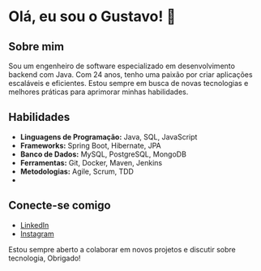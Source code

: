 # Olá, eu sou o Gustavo! 👋

## Sobre mim

Sou um engenheiro de software especializado em desenvolvimento backend com Java. Com 24 anos, tenho uma paixão por criar aplicações escaláveis e eficientes. Estou sempre em busca de novas tecnologias e melhores práticas para aprimorar minhas habilidades.

## Habilidades

- **Linguagens de Programação:** Java, SQL, JavaScript
- **Frameworks:** Spring Boot, Hibernate, JPA
- **Banco de Dados:** MySQL, PostgreSQL, MongoDB
- **Ferramentas:** Git, Docker, Maven, Jenkins
- **Metodologias:** Agile, Scrum, TDD
- 
## Conecte-se comigo

- [LinkedIn](https://www.linkedin.com/in/gustavo-pavao-6a3513325/)
- [Instagram](https://www.instagram.com/gustavo.pavaob/) 

Estou sempre aberto a colaborar em novos projetos e discutir sobre tecnologia, Obrigado!
